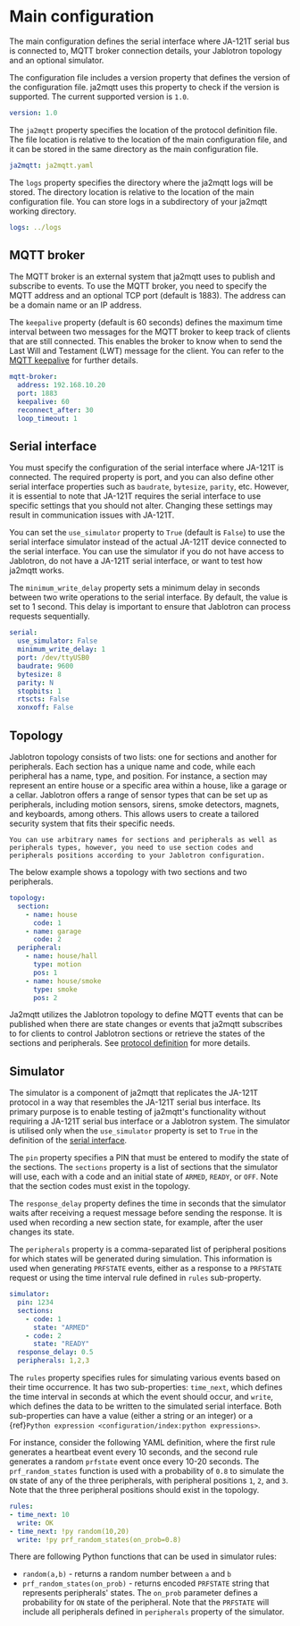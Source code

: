 # Main configuration

The main configuration defines the serial interface where JA-121T serial bus is connected to, MQTT broker connection details, your Jablotron topology and an optional simulator.

The configuration file includes a version property that defines the version of the configuration file. ja2mqtt uses this property to check if the version is supported. The current supported version is `1.0`.

```yaml nohighlight
version: 1.0
```

The `ja2mqtt` property specifies the location of the protocol definition file. The file location is relative to the location of the main configuration file, and it can be stored in the same directory as the main configuration file.

```yaml
ja2mqtt: ja2mqtt.yaml
```

The `logs` property specifies the directory where the ja2mqtt logs will be stored. The directory location is relative to the location of the main configuration file. You can store logs in a subdirectory of your ja2mqtt working directory.

```yaml
logs: ../logs
```


## MQTT broker

The MQTT broker is an external system that ja2mqtt uses to publish and subscribe to events. To use the MQTT broker, you need to specify the MQTT address and an optional TCP port (default is 1883). The address can be a domain name or an IP address.

The `keepalive` property (default is 60 seconds) defines the maximum time interval between two messages for the MQTT broker to keep track of clients that are still connected. This enables the broker to know when to send the Last Will and Testament (LWT) message for the client. You can refer to the [MQTT keepalive](http://docs.oasis-open.org/mqtt/mqtt/v3.1.1/os/mqtt-v3.1.1-os.html#_Toc385349238) for further details.

```yaml
mqtt-broker:
  address: 192.168.10.20
  port: 1883
  keepalive: 60
  reconnect_after: 30
  loop_timeout: 1
```  

## Serial interface

You must specify the configuration of the serial interface where JA-121T is connected. The required property is port, and you can also define other serial interface properties such as `baudrate`, `bytesize`, `parity`, etc. However, it is essential to note that JA-121T requires the serial interface to use specific settings that you should not alter. Changing these settings may result in communication issues with JA-121T.

You can set the `use_simulator` property to `True` (default is `False`) to use the serial interface simulator instead of the actual JA-121T device connected to the serial interface. You can use the simulator if you do not have access to Jablotron, do not have a JA-121T serial interface, or want to test how ja2mqtt works.

The `minimum_write_delay` property sets a minimum delay in seconds between two write operations to the serial interface. By default, the value is set to 1 second. This delay is important to ensure that Jablotron can process requests sequentially.

```yaml
serial:
  use_simulator: False
  minimum_write_delay: 1
  port: /dev/ttyUSB0
  baudrate: 9600
  bytesize: 8
  parity: N
  stopbits: 1
  rtscts: False
  xonxoff: False
```

## Topology

Jablotron topology consists of two lists: one for sections and another for peripherals. Each section has a unique name and code, while each peripheral has a name, type, and position. For instance, a section may represent an entire house or a specific area within a house, like a garage or a cellar. Jablotron offers a range of sensor types that can be set up as peripherals, including motion sensors, sirens, smoke detectors, magnets, and keyboards, among others. This allows users to create a tailored security system that fits their specific needs.

```{caution}
You can use arbitrary names for sections and peripherals as well as peripherals types, however, you need to use section codes and peripherals positions according to your Jablotron configuration.
```

The below example shows a topology with two sections and two peripherals.

```yaml
topology:
  section:
    - name: house
      code: 1
    - name: garage
      code: 2
  peripheral:
    - name: house/hall
      type: motion
      pos: 1
    - name: house/smoke
      type: smoke
      pos: 2
```

Ja2mqtt utilizes the Jablotron topology to define MQTT events that can be published when there are state changes or events that ja2mqtt subscribes to for clients to control Jablotron sections or retrieve the states of the sections and peripherals. See [protocol definition](ja2mqtt.md) for more details.

## Simulator

The simulator is a component of ja2mqtt that replicates the JA-121T protocol in a way that resembles the JA-121T serial bus interface. Its primary purpose is to enable testing of ja2mqtt's functionality without requiring a JA-121T serial bus interface or a Jablotron system. The simulator is utilised only when the `use_simulator` property is set to `True` in the definition of the [serial interface](#serial-interface).

The `pin` property specifies a PIN that must be entered to modify the state of the sections. The `sections` property is a list of sections that the simulator will use, each with a code and an initial state of `ARMED`, `READY`, or `OFF`. Note that the section codes must exist in the topology.

The `response_delay` property defines the time in seconds that the simulator waits after receiving a request message before sending the response. It is used when recording a new section state, for example, after the user changes its state.

The `peripherals` property is a comma-separated list of peripheral positions for which states will be generated during simulation. This information is used when generating `PRFSTATE` events, either as a response to a `PRFSTATE` request or using the time interval rule defined in `rules` sub-property.

```yaml
simulator:
  pin: 1234
  sections:
    - code: 1
      state: "ARMED"
    - code: 2
      state: "READY"
  response_delay: 0.5
  peripherals: 1,2,3
```

The `rules` property specifies rules for simulating various events based on their time occurrence. It has two sub-properties: `time_next`, which defines the time interval in seconds at which the event should occur, and `write`, which defines the data to be written to the simulated serial interface. Both sub-properties can have a value (either a string or an integer) or a {ref}`Python expression <configuration/index:python expressions>`.

For instance, consider the following YAML definition, where the first rule generates a heartbeat event every 10 seconds, and the second rule generates a random `prfstate` event once every 10-20 seconds. The `prf_random_states` function is used with a probability of `0.8` to simulate the `ON` state of any of the three peripherals, with peripheral positions `1`, `2`, and `3`. Note that the three peripheral positions should exist in the topology.

```yaml
rules:
- time_next: 10
  write: OK
- time_next: !py random(10,20)
  write: !py prf_random_states(on_prob=0.8)
```

There are following Python functions that can be used in simulator rules:

* `random(a,b)` - returns a random number between `a` and `b`
* `prf_random_states(on_prob)` - returns encoded `PRFSTATE` string that represents peripherals' states. The `on_prob` parameter defines a probability for `ON` state of the peripheral. Note that the `PRFSTATE` will include all peripherals defined in `peripherals` property of the simulator.
